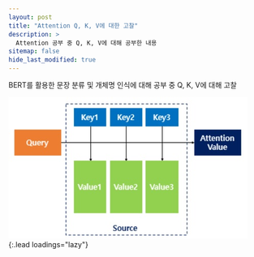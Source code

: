 ```yaml
---
layout: post
title: "Attention Q, K, V에 대한 고찰"
description: >
  Attention 공부 중 Q, K, V에 대해 공부한 내용
sitemap: false
hide_last_modified: true
---
```


BERT를 활용한 문장 분류 및 개체명 인식에 대해 공부 중 Q, K, V에 대해 고찰

![qkv](/assets/img/myown/qkv.jpg){:.lead loadings="lazy"}

